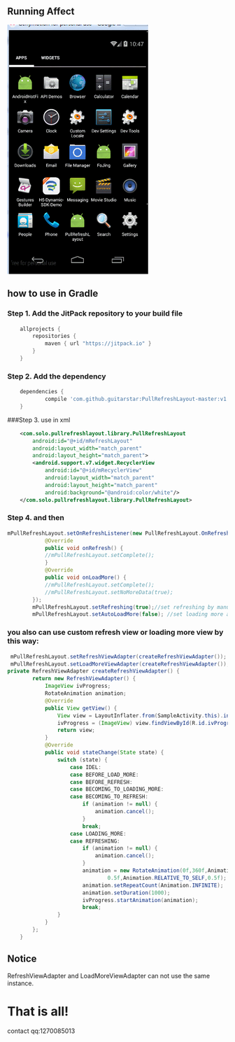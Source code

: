 ## Running Affect
![image](https://github.com/guitarstar/PullRefreshLayout-master/blob/master/screenshot/GIF.gif?raw=true)

## how to use in Gradle

### Step 1. Add the JitPack repository to your build file
```groovy
	allprojects {
		repositories {
			maven { url "https://jitpack.io" }
		}
	}
```
### Step 2. Add the dependency

```groovy
	dependencies {
	        compile 'com.github.guitarstar:PullRefreshLayout-master:v1.0.4'
	}
```
###Step 3. use in xml
```xml
    <com.solo.pullrefreshlayout.library.PullRefreshLayout
        android:id="@+id/mRefreshLayout"
        android:layout_width="match_parent"
        android:layout_height="match_parent">
        <android.support.v7.widget.RecyclerView
            android:id="@+id/mRecyclerView"
            android:layout_width="match_parent"
            android:layout_height="match_parent"
            android:background="@android:color/white"/>
    </com.solo.pullrefreshlayout.library.PullRefreshLayout>
```

### Step 4. and then
```java
mPullRefreshLayout.setOnRefreshListener(new PullRefreshLayout.OnRefreshListener() {
            @Override
            public void onRefresh() {
            //mPullRefreshLayout.setComplete();
            }
            @Override
            public void onLoadMore() {
            //mPullRefreshLayout.setComplete();
            //mPullRefreshLayout.setNoMoreData(true);
        });
        mPullRefreshLayout.setRefreshing(true);//set refreshing by manual
        mPullRefreshLayout.setAutoLoadMore(false); //set loading more auto
```
### you also can use custom refresh view or loading more view by this way:
```java
 mPullRefreshLayout.setRefreshViewAdapter(createRefreshViewAdapter());
 mPullRefreshLayout.setLoadMoreViewAdapter(createRefreshViewAdapter());
private RefreshViewAdapter createRefreshViewAdapter() {
        return new RefreshViewAdapter() {
            ImageView ivProgress;
            RotateAnimation animation;
            @Override
            public View getView() {
                View view = LayoutInflater.from(SampleActivity.this).inflate(R.layout.view_refresh , null);
                ivProgress = (ImageView) view.findViewById(R.id.ivProgress);
                return view;
            }
            @Override
            public void stateChange(State state) {
                switch (state) {
                    case IDEL:
                    case BEFORE_LOAD_MORE:
                    case BEFORE_REFRESH:
                    case BECOMING_TO_LOADING_MORE:
                    case BECOMING_TO_REFRESH:
                        if (animation != null) {
                            animation.cancel();
                        }
                        break;
                    case LOADING_MORE:
                    case REFRESHING:
                        if (animation != null) {
                            animation.cancel();
                        }
                        animation = new RotateAnimation(0f,360f,Animation.RELATIVE_TO_SELF,
                                0.5f,Animation.RELATIVE_TO_SELF,0.5f);
                        animation.setRepeatCount(Animation.INFINITE);
                        animation.setDuration(1000);
                        ivProgress.startAnimation(animation);
                        break;
                }
            }
        };
    }
```
## Notice
 RefreshViewAdapter and LoadMoreViewAdapter can not use the same instance.
# That is all!
contact qq:1270085013